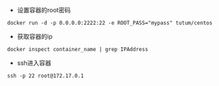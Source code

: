 * 设置容器的root密码

```
docker run -d -p 0.0.0.0:2222:22 -e ROOT_PASS="mypass" tutum/centos
```

* 获取容器的ip

```
docker inspect container_name | grep IPAddress
```

* ssh进入容器

```
ssh -p 22 root@172.17.0.1
```



